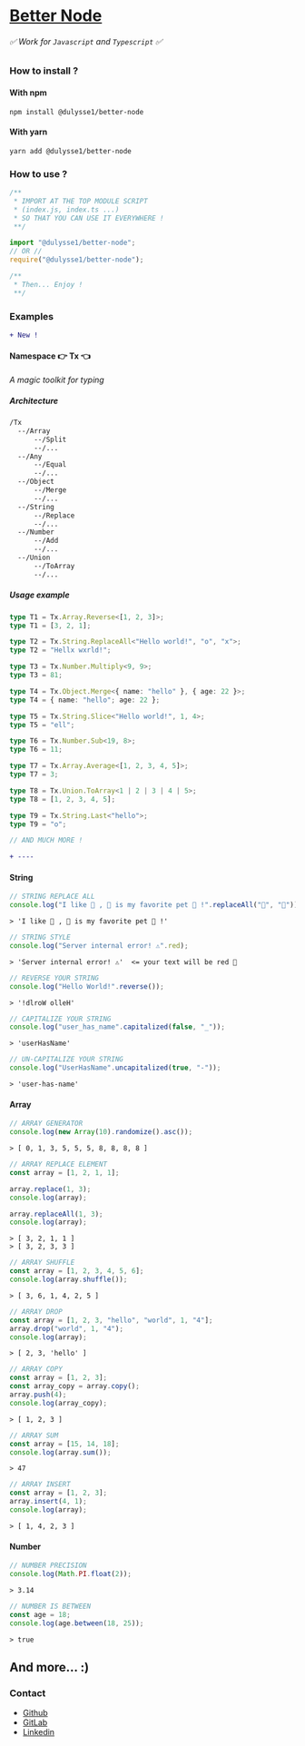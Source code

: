 # [Better Node]('https://www.npmjs.com/package/@dulysse1/better-node')

###### ✅ Work for `Javascript` and `Typescript` ✅

### How to install ?

#### With npm

```shell
npm install @dulysse1/better-node
```

#### With yarn

```shell
yarn add @dulysse1/better-node
```

### How to use ?

```typescript
/**
 * IMPORT AT THE TOP MODULE SCRIPT
 * (index.js, index.ts ...)
 * SO THAT YOU CAN USE IT EVERYWHERE !
 **/

import "@dulysse1/better-node";
// OR //
require("@dulysse1/better-node");

/**
 * Then... Enjoy !
 **/
```

### Examples

```diff
+ New !
```

#### Namespace 👉 Tx 👈

<i> A magic toolkit for typing </i>

##### Architecture

```txt
/Tx
  --/Array
      --/Split
      --/...
  --/Any
      --/Equal
      --/...
  --/Object
      --/Merge
      --/...
  --/String
      --/Replace
      --/...
  --/Number
      --/Add
      --/...
  --/Union
      --/ToArray
      --/...
```

##### Usage example

```typescript
type T1 = Tx.Array.Reverse<[1, 2, 3]>;
type T1 = [3, 2, 1];

type T2 = Tx.String.ReplaceAll<"Hello world!", "o", "x">;
type T2 = "Hellx wxrld!";

type T3 = Tx.Number.Multiply<9, 9>;
type T3 = 81;

type T4 = Tx.Object.Merge<{ name: "hello" }, { age: 22 }>;
type T4 = { name: "hello"; age: 22 };

type T5 = Tx.String.Slice<"Hello world!", 1, 4>;
type T5 = "ell";

type T6 = Tx.Number.Sub<19, 8>;
type T6 = 11;

type T7 = Tx.Array.Average<[1, 2, 3, 4, 5]>;
type T7 = 3;

type T8 = Tx.Union.ToArray<1 | 2 | 3 | 4 | 5>;
type T8 = [1, 2, 3, 4, 5];

type T9 = Tx.String.Last<"hello">;
type T9 = "o";

// AND MUCH MORE !
```

```diff
+ ----
```

#### String

```typescript
// STRING REPLACE ALL
console.log("I like 🐑 , 🐑 is my favorite pet 🐑 !".replaceAll("🐑", "🦁"));
```

```node
> 'I like 🦁 , 🦁 is my favorite pet 🦁 !'
```

```typescript
// STRING STYLE
console.log("Server internal error! ⚠️".red);
```

```node
> 'Server internal error! ⚠️'  <= your text will be red 🔴
```

```typescript
// REVERSE YOUR STRING
console.log("Hello World!".reverse());
```

```node
> '!dlroW olleH'
```

```typescript
// CAPITALIZE YOUR STRING
console.log("user_has_name".capitalized(false, "_"));
```

```node
> 'userHasName'
```

```typescript
// UN-CAPITALIZE YOUR STRING
console.log("UserHasName".uncapitalized(true, "-"));
```

```node
> 'user-has-name'
```

#### Array

```typescript
// ARRAY GENERATOR
console.log(new Array(10).randomize().asc());
```

```node
> [ 0, 1, 3, 5, 5, 5, 8, 8, 8, 8 ]
```

```typescript
// ARRAY REPLACE ELEMENT
const array = [1, 2, 1, 1];

array.replace(1, 3);
console.log(array);

array.replaceAll(1, 3);
console.log(array);
```

```node
> [ 3, 2, 1, 1 ]
> [ 3, 2, 3, 3 ]
```

```typescript
// ARRAY SHUFFLE
const array = [1, 2, 3, 4, 5, 6];
console.log(array.shuffle());
```

```node
> [ 3, 6, 1, 4, 2, 5 ]
```

```typescript
// ARRAY DROP
const array = [1, 2, 3, "hello", "world", 1, "4"];
array.drop("world", 1, "4");
console.log(array);
```

```node
> [ 2, 3, 'hello' ]
```

```typescript
// ARRAY COPY
const array = [1, 2, 3];
const array_copy = array.copy();
array.push(4);
console.log(array_copy);
```

```node
> [ 1, 2, 3 ]
```

```typescript
// ARRAY SUM
const array = [15, 14, 18];
console.log(array.sum());
```

```node
> 47
```

```typescript
// ARRAY INSERT
const array = [1, 2, 3];
array.insert(4, 1);
console.log(array);
```

```node
> [ 1, 4, 2, 3 ]
```

#### Number

```typescript
// NUMBER PRECISION
console.log(Math.PI.float(2));
```

```node
> 3.14
```

```typescript
// NUMBER IS BETWEEN
const age = 18;
console.log(age.between(18, 25));
```

```node
> true
```

## And more... :)

### Contact

- [Github](https://github.com/Dulysse)
- [GitLab](https://gitlab.com/Dulysse1)
- [Linkedin](https://www.linkedin.com/in/ulysse-dupont-994848197/)
